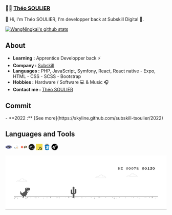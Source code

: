 ###  :man_technologist:  [Théo SOULIER](https://onk0611.github.io/hello/)

👋 Hi, I'm Théo SOULIER, I'm developper back at Subskill Digital 🚀. 

[![WangNingkai's github stats](https://github-readme-stats.vercel.app/api?username=subskill-tsoulier&count_private=true&show_icons=true&theme=radical)](https://github.com/subskill-tsoulier)

<h2>About</h2>

-  **Learning :** Apprentice Developper back :zap:
-  **Company :** [Subskill](https://www.subskill.com)
-  **Languages :** PHP, JavaScript, Symfony, React, React native - Expo, HTML - CSS - SCSS - Bootstrap
-  **Hobbies :** Hardware / Software 💻 & Music :headphones:
-  **Contact me :** [Théo SOULIER](mailto:t.soulier@subskill.com)

<h2>Commit</h2>
- **2022 :** [See more](https://skyline.github.com/subskill-tsoulier/2022)

<h2>Languages and Tools</h2>

<code><img height="20" src="https://raw.githubusercontent.com/github/explore/80688e429a7d4ef2fca1e82350fe8e3517d3494d/topics/php/php.png"></code>
<code><img height="20" src="https://raw.githubusercontent.com/github/explore/80688e429a7d4ef2fca1e82350fe8e3517d3494d/topics/mysql/mysql.png"></code>
<code><img height="20" src="https://raw.githubusercontent.com/github/explore/80688e429a7d4ef2fca1e82350fe8e3517d3494d/topics/git/git.png"></code>
<code><img height="20" src="https://raw.githubusercontent.com/github/explore/80688e429a7d4ef2fca1e82350fe8e3517d3494d/topics/terminal/terminal.png"></code>
<code><img height="20" src="https://raw.githubusercontent.com/github/explore/80688e429a7d4ef2fca1e82350fe8e3517d3494d/topics/javascript/javascript.png"></code>
<code><img height="20" src="https://raw.githubusercontent.com/github/explore/80688e429a7d4ef2fca1e82350fe8e3517d3494d/topics/css/css.png"></code>
<code><img height="20" src="https://raw.githubusercontent.com/github/explore/80688e429a7d4ef2fca1e82350fe8e3517d3494d/topics/symfony/symfony.png"></code>

![Dino](https://raw.githubusercontent.com/wangningkai/wangningkai/master/assets/dino.gif)
